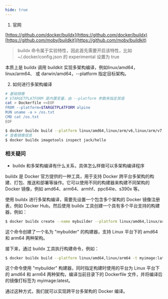 ```yaml
---
hide: true
---
```


1. 官网

[https://github.com/docker/buildx](https://github.com/docker/buildx)
[https://github.com/moby/buildkit](https://github.com/moby/buildkit)

> buildx 命令属于实验特性，因此首先需要开启该特性，比如 ~/.docker/config.json 的 experimental 设置为 true 

本质上是 buildx 调用 buildkit 实现多架构编译，例如linux/amd64，linux/arm64、 或 darwin/amd64，--platform 指定目标架构。


2. 如何进行多架构编译

``` bash
# 基础镜像
# $TARGETPLATFORM 是内置变量，由 --platform 参数来指定其值
cat > Dockerfile <<EOF
FROM --platform=$TARGETPLATFORM alpine
RUN uname -a > /os.txt
CMD cat /os.txt
EOF
```

``` bash
$ docker buildx build --platform linux/amd64,linux/arm/v6,linux/arm/v7,linux/arm64/v8,linux/386,linux/ppc64le,linux/s390x -t jack/hello . --push
# 查看镜像信息
$ docker buildx imagetools inspect jack/hello
```

### 相关疑问

- buildx 和多架构编译有什么关系，具体怎么样做可以多架构编译程序

buildx 是 Docker 官方提供的一种工具，用于支持 Docker 跨平台多架构的构建、打包、推送和部署等操作。它可以使用不同的构建器来构建不同架构的 Docker 镜像，例如 amd64、arm64、armhf、ppc64le、s390x 等。

使用 buildx 进行多架构编译，需要先设置一个包含多个架构的 Docker 镜像注册表，例如 Docker Hub。然后使用 buildx 工具创建一个具有多个平台支持的构建器，例如：

``` bash
$ docker buildx create --name mybuilder --platform linux/amd64,linux/arm64
```

这个命令创建了一个名为 "mybuilder" 的构建器，支持 Linux 平台下的 amd64 和 arm64 两种架构。

接下来，通过 buildx 工具执行构建命令，例如：

``` bash
$ docker buildx build --platform linux/amd64,linux/arm64 -t myimage:latest .
```

这个命令使用 "mybuilder" 构建器，同时指定构建时使用的平台为 Linux 平台下的 amd64 和 arm64 两种架构，编译当前目录下的 Dockerfile 文件，并将编译后的镜像打标签为 myimage:latest。

通过这种方式，我们就可以实现跨平台多架构的 Docker 编译。

